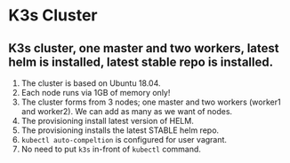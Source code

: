 # K3s Cluster

## K3s cluster, one master and two workers, latest helm is installed, latest stable repo is installed. 


1.  The cluster is based on Ubuntu 18.04.
2.  Each node runs via 1GB of memory only! 
3.  The cluster forms from 3 nodes; one master and two workers (worker1 and worker2). We can add as many as we want of nodes.
4.  The provisioning install latest version of HELM.
5.  The provisioning installs the latest STABLE helm repo.
6.  `kubectl auto-compeltion` is configured for user vagrant.
7.  No need to put `k3s` in-front of `kubectl` command.
